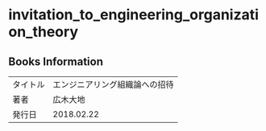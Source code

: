 # invitation_to_engineering_organization_theory

## Books Information

|          |                                |
| :------- | :----------------------------- |
| タイトル | エンジニアリング組織論への招待 |
| 著者     | 広木大地                       |
| 発行日   | 2018.02.22                     |
